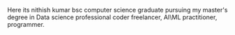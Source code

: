 Here its nithish kumar 
bsc computer science graduate 
pursuing my master's degree in Data science
professional coder 
freelancer,
AI\ML practitioner,
programmer.

